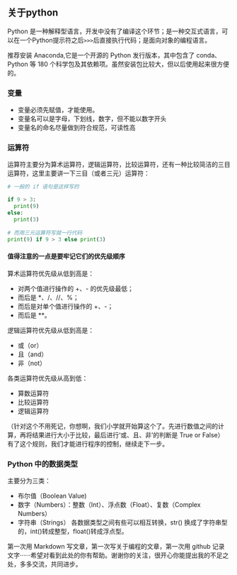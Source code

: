 ## 关于python
Python 是一种解释型语言，开发中没有了编译这个环节；是一种交互式语言，可以在一个Python提示符之后```>>>```后直接执行代码；是面向对象的编程语言。

推荐安装 Anaconda,它是一个开源的 Python 发行版本，其中包含了 conda、Python 等 180 个科学包及其依赖项。虽然安装包比较大，但以后使用起来很方便的。

### 变量
* 变量必须先赋值，才能使用。
* 变量名可以是字母，下划线，数字，但不能以数字开头
* 变量名的命名尽量做到符合规范，可读性高

### 运算符
运算符主要分为算术运算符，逻辑运算符，比较运算符，还有一种比较简洁的三目运算符，这里主要讲一下三目（或者三元）运算符：
```python
# 一般的 if 语句是这样写的

if 9 > 3:
  print(9)
else:
  print(3)
  
# 而用三元运算符写就一行代码
print(9) if 9 > 3 else print(3)
```

#### 值得注意的一点是要牢记它们的优先级顺序
算术运算符优先级从低到高是：
* 对两个值进行操作的 +、- 的优先级最低；
* 而后是 *、/、//、%；
* 而后是对单个值进行操作的 +、-；
* 而后是 **。

逻辑运算符优先级从低到高是：
* 或（or）
* 且（and）
* 非（not）

各类运算符优先级从高到低：
* 算数运算符
* 比较运算符
* 逻辑运算符

（针对这个不用死记，你想啊，我们小学就开始算这个了。先进行数值之间的计算，再将结果进行大小于比较，最后进行‘或、且、非’的判断是 True or False）
有了这个规则，我们才能进行程序的控制，继续走下一步。

### Python 中的数据类型
主要分为三类：
* 布尔值（Boolean Value)
* 数字（Numbers）：整数（Int）、浮点数（Float）、复数（Complex Numbers）
* 字符串（Strings）
各数据类型之间有些可以相互转换，str() 换成了字符串型的，int()转成整型，float()转成浮点型。

第一次用 Markdown 写文章，第一次写关于编程的文章，第一次用 github 记录文字······希望对看到此处的你有帮助。谢谢你的关注，很开心你能提出我的不足之处，多多交流，共同进步。



